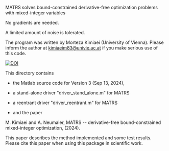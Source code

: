 
MATRS solves bound-constrained derivative-free optimization problems
with mixed-integer variables

No gradients are needed.

A limited amount of noise is tolerated. 

The program was written by Morteza Kimiaei (University of Vienna). 
Please inform the author at kimiaeim83@univie.ac.at if you make 
serious use of this code. 

[![DOI](https://zenodo.org/badge/DOI/10.5281/zenodo.13759724.svg)](https://doi.org/10.5281/zenodo.13759724)


This directory contains 

* the Matlab source code for Version 3 (Sep 13, 2024), 

* a stand-alone driver "driver_stand_alone.m" for MATRS 

* a reentrant driver "driver_reentrant.m" for MATRS 

* and the paper

M. Kimiaei and A. Neumaier,
MATRS -- derivative-free bound-constrained mixed-integer optimization, (2024).

This paper describes the method implemented and some test results. 
Please cite this paper when using this package in scientific work.

